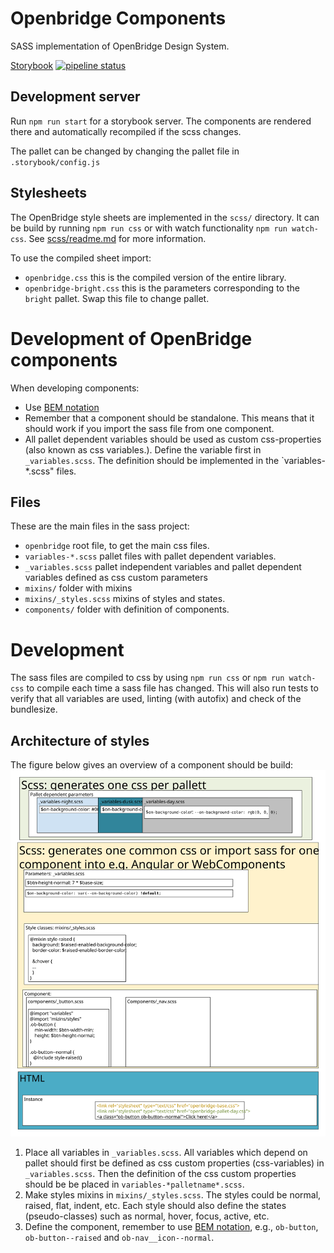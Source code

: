 # Openbridge Components

SASS implementation of OpenBridge Design System.  

[Storybook](https://openbridge.gitlab.io/openbridge-components/storybook)
[![pipeline status](https://gitlab.com/openbridge/openbridge-components/badges/master/pipeline.svg)](https://gitlab.com/openbridge/openbridge-components/commits/master)

## Development server

Run `npm run start` for a storybook server. The components are rendered there and automatically recompiled if the scss changes.

The pallet can be changed by changing the pallet file in `.storybook/config.js`

## Stylesheets
The OpenBridge style sheets are implemented in the `scss/` directory. It can be build by running `npm run css` or with watch functionality `npm run watch-css`.
See [scss/readme.md](scss/readme.md) for more information.

To use the compiled sheet import:
- `openbridge.css` this is the compiled version of the entire library.
- `openbridge-bright.css` this is the parameters corresponding to the `bright` pallet. Swap this file to change pallet.

# Development of OpenBridge components
When developing components:
- Use [BEM notation](http://getbem.com/introduction/)
- Remember that a component should be standalone. This means that it should work if you import the sass file from one component.
- All pallet dependent variables should be used as custom css-properties (also known as css variables.). 
    Define the variable first in `_variables.scss`. The definition should be implemented in the `variables-*.scss" files.

## Files
These are the main files in the sass project:
- `openbridge` root file, to get the main css files.
- `variables-*.scss` pallet files with pallet dependent variables.
- `_variables.scss` pallet independent variables and pallet dependent variables defined as css custom parameters
- `mixins/` folder with mixins
- `mixins/_styles.scss` mixins of styles and states.
- `components/` folder with definition of components.

# Development
The sass files are compiled to css by using `npm run css` or `npm run watch-css` to compile each time a sass file has changed.
This will also run tests to verify that all variables are used, linting (with autofix) and check of the bundlesize.

## Architecture of styles
The figure below gives an overview of a component should be build:
![Architecture of style](./doc/OpenBridgeSass.svg)
1. Place all variables in `_variables.scss`. 
    All variables which depend on pallet should first be defined as css custom properties (css-variables) in `_variables.scss`.
    Then the definition of the css custom properties should be be placed in `variables-*palletname*.scss`.
2. Make styles mixins in `mixins/_styles.scss`. The styles could be normal, raised, flat, indent, etc. Each style should also define the states (pseudo-classes) such as normal, hover, focus, active, etc.
3. Define the component, remember to use [BEM notation](http://getbem.com/introduction/), 
    e.g., `ob-button`, `ob-button--raised` and `ob-nav__icon--normal`.
